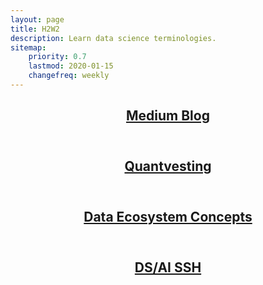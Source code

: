 ```yaml
---
layout: page
title: H2W2
description: Learn data science terminologies.
sitemap:
    priority: 0.7
    lastmod: 2020-01-15
    changefreq: weekly
---
```



<article>
    <header>
        <h2><a href="{{ "https://rathi-ankit.medium.com/" }}" class="button">Medium Blog</a></h2>
    </header>
</article>

<article>
    <header>
        <h2><a href="{{ "/tradevesting" | absolute_url }}" class="button">Quantvesting</a></h2>
    </header>
</article>

<article>
    <header>
        <h2><a href="{{ "/data-ai-concepts" | absolute_url }}" class="button">Data Ecosystem Concepts</a></h2>
    </header>
</article>

<article>
    <header>
        <h2><a href="{{ "/dsai-ssh" | absolute_url }}" class="button">DS/AI SSH</a></h2>
    </header>
</article>

